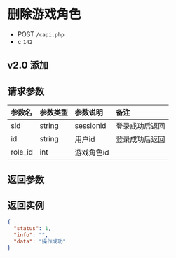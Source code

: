 # 删除游戏角色

* POST `/capi.php`
* c `142`

## v2.0 添加

## 请求参数

| 参数名 | 参数类型 | 参数说明 | 备注 |
| :---- | :----| :----| :---- |
| sid | string | sessionid | 登录成功后返回 |
| id | string | 用户id | 登录成功后返回 |
| role_id | int | 游戏角色id |  |

## 返回参数

## 返回实例

```JSON
{
  "status": 1,
  "info": "",
  "data": "操作成功"
}
```
